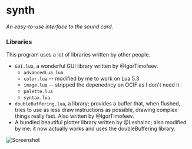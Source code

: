 # synth
*An easy-to-use interface to the sound card.*

### Libraries
This program uses a lot of libraries written by other people.

* `GUI.lua`, a wonderful GUI library written by @IgorTimofeev.
  * `advancedLua.lua`
  * `color.lua` -- modified by me to work on Lua 5.3
  * `image.lua` -- stripped the depenedncy on OCIF as I don't need it
  * `palette.lua`
  * `syntax.lua`
* `doubleBuffering.lua`, a library; provides a buffer that, when flushed, tries to use as less draw instructions as possible, drawing complex things really fast. Also written by @IgorTimofeev.
* A bundled beautiful plotter library written by @LeshaInc; also modified by me: it now actually works and uses the doubleBuffering library.

![Screenshot](https://i.imgur.com/Ahxvlv2.png)
